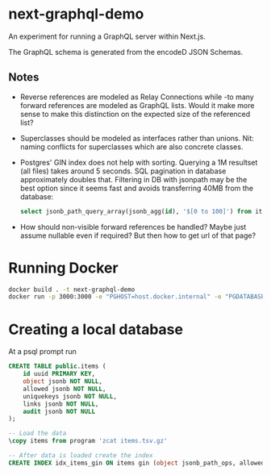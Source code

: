 # next-graphql-demo

An experiment for running a GraphQL server within Next.js.

The GraphQL schema is generated from the encodeD JSON Schemas.

## Notes

* Reverse references are modeled as Relay Connections while -to many forward references are modeled as GraphQL lists.
  Would it make more sense to make this distinction on the expected size of the referenced list?

* Superclasses should be modeled as interfaces rather than unions.
  Nit: naming conflicts for superclasses which are also concrete classes.

* Postgres' GIN index does not help with sorting.
  Querying a 1M resultset (all files) takes around 5 seconds.
  SQL pagination in database approximately doubles that.
  Filtering in DB with jsonpath may be the best option since it seems fast and avoids transferring 40MB from the database:

  ```sql
  select jsonb_path_query_array(jsonb_agg(id), '$[0 to 100]') from items where object @@ '$.__typename == "File"'; 
  ```

* How should non-visible forward references be handled?
  Maybe just assume nullable even if required? But then how to get url of that page?

# Running Docker

```sh
docker build . -t next-graphql-demo
docker run -p 3000:3000 -e "PGHOST=host.docker.internal" -e "PGDATABASE=$USER" -e "PGUSER=$USER" -it next-graphql-demo
```

# Creating a local database
At a psql prompt run


```sql
CREATE TABLE public.items (
    id uuid PRIMARY KEY,
    object jsonb NOT NULL,
    allowed jsonb NOT NULL,
    uniquekeys jsonb NOT NULL,
    links jsonb NOT NULL,
    audit jsonb NOT NULL
);

-- Load the data
\copy items from program 'zcat items.tsv.gz'

-- After data is loaded create the index
CREATE INDEX idx_items_gin ON items gin (object jsonb_path_ops, allowed jsonb_path_ops, uniquekeys jsonb_path_ops);
```
